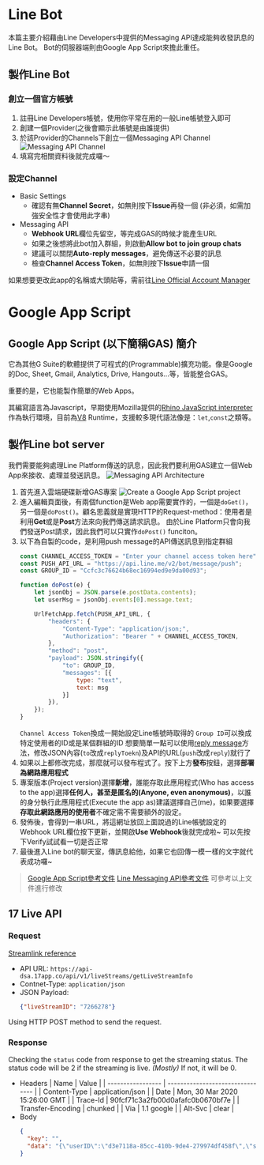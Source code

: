 # Line Bot

本篇主要介紹藉由Line Developers中提供的Messaging API達成能夠收發訊息的Line Bot。
Bot的伺服器端則由Google App Script來擔此重任。

## 製作Line Bot

### 創立一個官方帳號

1. 註冊Line Developers帳號，使用你平常在用的一般Line帳號登入即可
2. 創建一個Provider(之後會顯示此帳號是由誰提供)
3. 於該Provider的Channels下創立一個Messaging API Channel
   ![Messaging API Channel](https://i.imgur.com/bpaGgt7.png)
5. 填寫完相關資料後就完成囉～

### 設定Channel

- Basic Settings
  - 確認有無**Channel Secret**，如無則按下**Issue**再發一個 (非必須，如需加強安全性才會使用此字串)
- Messaging API
  - **Webhook URL**欄位先留空，等完成GAS的時候才能產生URL
  - 如果之後想將此bot加入群組，則啟動**Allow bot to join group chats**
  - 建議可以關閉**Auto-reply messages**，避免傳送不必要的訊息
  - 檢查**Channel Access Token**，如無則按下**Issue**申請一個

如果想要更改此app的名稱或大頭貼等，需前往[Line Official Account Manager](https://manager.line.biz/)

# Google App Script

## Google App Script (以下簡稱GAS) 簡介

它為其他G Suite的軟體提供了可程式的(Programmable)擴充功能。像是Google的Doc, Sheet, Gmail, Analytics, Drive, Hangouts...等，皆能整合GAS。

重要的是，它也能製作簡單的Web Apps。

其編寫語言為Javascript，早期使用Mozilla提供的[Rhino JavaScript interpreter](https://developer.mozilla.org/en-US/docs/Mozilla/Projects/Rhino)作為執行環境，目前為[V8](https://v8.dev/) Runtime，支援較多現代語法像是：`let`,`const`之類等。

## 製作Line bot server

我們需要能夠處理Line Platform傳送的訊息，因此我們要利用GAS建立一個Web App來接收、處理並發送訊息。
![Messaging API Architecture](https://developers.line.biz/assets/img/messaging-api-architecture.f40bffbb.png "architecture")

1. 首先進入雲端硬碟新增GAS專案 ![Create a Google App Script project](https://i.imgur.com/wTrmHXe.png)
2. 進入編輯頁面後，有兩個function是Web app需要實作的，一個是`doGet()`，另一個是`doPost()`。顧名思義就是實現HTTP的Request-method：使用者是利用**Get**或是**Post**方法來向我們傳送請求訊息。
   由於Line Platform只會向我們發送Post請求，因此我們可以只實作`doPost()` funciton。
3. 以下為自製的code，是利用push message的API傳送訊息到指定群組
   ```Javascript
   const CHANNEL_ACCESS_TOKEN = "Enter your channel access token here";
   const PUSH_API_URL = "https://api.line.me/v2/bot/message/push";
   const GROUP_ID = "Ccfc3c76624b68ec16994ed9e9da00d93";
   
   function doPost(e) {
       let jsonObj = JSON.parse(e.postData.contents);
       let userMsg = jsonObj.events[0].message.text;

       UrlFetchApp.fetch(PUSH_API_URL, {
           "headers": {
               "Content-Type": "application/json;",
               "Authorization": "Bearer " + CHANNEL_ACCESS_TOKEN,
           },
           "method": "post",
           "payload": JSON.stringify({
               "to": GROUP_ID,
               "messages": [{
                   type: "text",
                   text: msg
               }]
           }),
       });
   }
   ```
   `Channel Access Token`換成一開始設定Line帳號時取得的
   `Group ID`可以換成特定使用者的ID或是某個群組的ID
   想要簡單一點可以使用[reply message](https://developers.line.biz/en/reference/messaging-api/#send-reply-message)方法，修改JSON內容(`to`改成`replyToekn`)及API的URL(`push`改成`reply`)就行了
4. 如果以上都修改完成，那麼就可以發布程式了。按下上方**發布**按鈕，選擇**部署為網路應用程式**
5. 專案版本(Project version)選擇**新增**，誰能存取此應用程式(Who has access to the app)選擇**任何人，甚至是匿名的(Anyone, even anonymous)**，以誰的身分執行此應用程式(Execute the app as)建議選擇自己(me)，如果要選擇**存取此網路應用的使用者**不確定需不需要額外的設定。
6. 發佈後，會得到一串URL，將這網址放回上面說過的Line帳號設定的Webhook URL欄位按下更新，並開啟**Use Webhook**後就完成啦~
   可以先按下Verify試試看一切是否正常
7. 最後進入Line bot的聊天室，傳訊息給他，如果它也回傳一模一樣的文字就代表成功囉~

> [Google App Script參考文件](https://developers.google.com/apps-script/guides/web)
> [Line Messaging API參考文件](https://developers.line.biz/en/reference/messaging-api/#messages)
> 可參考以上文件進行修改

## 17 Live API

### Request

[Streamlink reference](https://github.com/streamlink/streamlink/blob/master/src/streamlink/plugins/app17.py)

- API URL: `https://api-dsa.17app.co/api/v1/liveStreams/getLiveStreamInfo`
- Contnet-Type: `application/json`
- JSON Payload:
   ```json
   {"liveStreamID": "7266278"}
   ```

Using HTTP POST method to send the request.

### Response

Checking the `status` code from response to get the streaming status.
The status code will be 2 if the streaming is live. *(Mostly)*
If not, it will be 0.

- Headers
  | Name              | Value                            |
  | ----------------- | -------------------------------- |
  | Content-Type      | application/json                 |
  | Date              | Mon, 30 Mar 2020 15:26:00 GMT    |
  | Trace-Id          | 90fcf71c3a2fb00d0afafc0b0670bf7e |
  | Transfer-Encoding | chunked                          |
  | Via               | 1.1 google                       |
  | Alt-Svc           | clear                            |
- Body
  ```json
  {
    "key": "",
    "data": "{\"userID\":\"d3e7118a-85cc-410b-9de4-279974df458f\",\"streamerType\":0,\"status\":0,\"caption\":\"\",\"restreamOpenID\":\"\",\"allowCallin\":0,\"closeBy\":\"normalEnd\",\"reason\":\"\",\"restreamerOpenID\":\"\",\"streamType\":\"\",\"liveStreamID\":7266278,\"streamID\":\"7266278\",\"endTime\":0,\"beginTime\":0,\"publishSec\":0,\"receivedLikeCount\":0,\"duration\":0,\"viewerCount\":0,\"totalViewTime\":0,\"liveViewerCount\":0,\"audioOnly\":0,\"locationName\":\"\",\"coverPhoto\":\"\",\"latitude\":0,\"longitude\":0,\"shareLocation\":0,\"followerOnlyChat\":0,\"chatAvailable\":0,\"replayCount\":0,\"replayAvailable\":0,\"numberOfChunks\":0,\"canSendGift\":0,\"userInfo\":{\"pushLiveStream\":1,\"userID\":\"d3e7118a-85cc-410b-9de4-279974df458f\",\"openID\":\"醬醬兒__\",\"displayName\":\"醬醬兒__\",\"name\":\"\",\"bio\":\"四月開播時間\\n週一～週四晚上8:00～10:00❤️\",\"picture\":\"B6F18965-56FF-4A94-8C03-972AA8F64F53.jpg\",\"website\":\"\",\"followerCount\":23,\"followingCount\":1,\"receivedLikeCount\":0,\"likeCount\":0,\"isFollowing\":0,\"isBlocked\":0,\"isAdmin\":0,\"isRemoved\":0,\"isVerified\":0,\"isFreezed\":0,\"isBanned\":0,\"unLockUser\":0,\"followTime\":0,\"blockTime\":0,\"followRequestTime\":0,\"roomID\":7266278,\"privacyMode\":\"open\",\"ballerLevel\":0,\"postCount\":0,\"lastLogin\":1583298820,\"coverPhoto\":\"\",\"age\":20,\"gender\":\"female\",\"pushLike\":\"\",\"pushPost\":0,\"pushFollow\":0,\"pushComment\":\"\",\"pushTag\":\"\",\"pushSystemNotif\":0,\"totalGiftRevenueEarned\":-1e-45,\"isOpenIDChangable\":false,\"deviceModel\":\"12.3.1 - Unknown iPhone\",\"isCelebrity\":0,\"isChoice\":0,\"isInternational\":0,\"adsOn\":0,\"subscribeExpireTime\":0,\"baller\":0,\"enterAnimation\":0,\"level\":3,\"giftModuleState\":1,\"experience\":190,\"version\":\"3.91.3\",\"deviceType\":\"IOS\",\"followPrivacyMode\":0,\"revenueShareIndicator\":\"\",\"clanStatus\":0,\"createClanID\":\"\",\"clanInfo\":{\"joinCount\":0},\"chatMuteDuration\":0,\"language\":\"TW\",\"livePass\":0,\"experienceToNext\":210,\"newbieThreshold\":30,\"newbieIapCheapPromotion\":0,\"region\":\"TW\",\"registerRegion\":\"TW\",\"registerTime\":1583298820,\"paypalVerifyState\":0,\"pkWinRate\":-1e-45,\"enterNotifState\":1,\"enterAnimationState\":1,\"hideAllPointToLeaderboard\":2,\"unreadTerm\":\"\",\"monthlyVIPBadges\":{},\"vipGroupType\":0,\"sportsCarAccumulatedPoint\":0,\"sportsCarThresholdTip\":0,\"lastActiveTime\":1585502180,\"maxStreamDuration\":0,\"lastLiveTimestamp\":0,\"mithHasAgreed\":false,\"mithEmailVerifyState\":0,\"mithSmsVerifyState\":0,\"mithServiceOpen\":false,\"invisibleInfo\":{\"enable\":false,\"startTime\":0,\"endTime\":0},\"hasCommodity\":false,\"stealthLeaderboardInfo\":{\"enable\":false,\"startTime\":0,\"endTime\":0},\"buyMarqueeCommentInfo\":{\"enable\":false,\"startTime\":0,\"endTime\":0},\"streamerRecapEnable\":true,\"followReminder\":1,\"gloryroadMode\":0,\"leagueInfo\":{\"shouldShowEntrance\":false},\"hasVipPurchase\":false,\"deviceID\":\"466b562c88f1490b825218fdae6759e2\",\"ageVerificationStatus\":0,\"ageVerificationLastUpdatedTimestamp\":0,\"referralCode\":\"\",\"isNewbieHintPopped\":1,\"newbieDisplayAllGiftTabsToast\":false,\"disableMakeLiveHotToast\":false},\"canSendGiftWithTextAndVoice\":0,\"videoCodec\":\"\",\"hiddenFromTimeline\":0,\"privateLiveStream\":0,\"landscape\":false,\"mute\":false,\"birthdayState\":0,\"dayBeforeBirthday\":0,\"hotLiveStatus\":0,\"achievementValue\":0,\"position\":0,\"topPosition\":0,\"mediaMessageReadState\":0,\"region\":\"\",\"specialTag\":0,\"hashtag\":\"\",\"internalInfo\":\"\",\"guardianUserID\":\"\",\"guardianPicture\":\"\",\"campaignIcon\":\"\",\"campaignURL\":\"\",\"campaignEndTime\":0,\"campaignShowTimer\":0,\"campaignSize\":0,\"campaignTitle\":\"\",\"filterMode\":0,\"revenueUserID\":\"\",\"commodityState\":0,\"commodityInfo\":{\"type\":0,\"price\":0,\"amount\":0,\"desc\":\"\",\"endTimeMS\":0},\"canSellCommodity\":false,\"gridStyle\":0,\"device\":\"\",\"redEnvelopeAvailable\":false,\"armyConfigInfo\":{\"enable\":false},\"deviceInfo\":{\"type\":\"\",\"version\":\"\",\"hardware\":\"\",\"OSVersion\":\"\",\"Customization\":\"\",\"publicIP\":\"\",\"packageName\":\"\",\"isViaMobile\":false,\"app\":\"\",\"deviceID\":\"\",\"ipRegion\":\"\"},\"vipFrameURL\":\"\",\"iosFrameURL\":\"\",\"vipFrameID\":\"\",\"subtabDisplayName\":\"\",\"sportsCarAccumulatedPoint\":0,\"sportsCarThresholdTip\":0,\"pmInfo\":{\"enable\":false,\"pmThreshold\":0,\"pmHours\":0,\"totalPoint\":0,\"pmStatus\":0},\"superstarAvailable\":false,\"messageProvider\":0,\"cdnProvider\":0,\"purchaseEventStickerList\":[],\"debugLevel\":0,\"entryTitleType\":0,\"entryIconURL\":\"\",\"verifiedStatus\":0,\"landscapeBarrage\":false,\"tradeID\":\"\",\"defaultGiftTab\":\"\",\"receivedLikeLayout\":0,\"cellTab\":0,\"pkID\":\"\"}"
  }
  ```